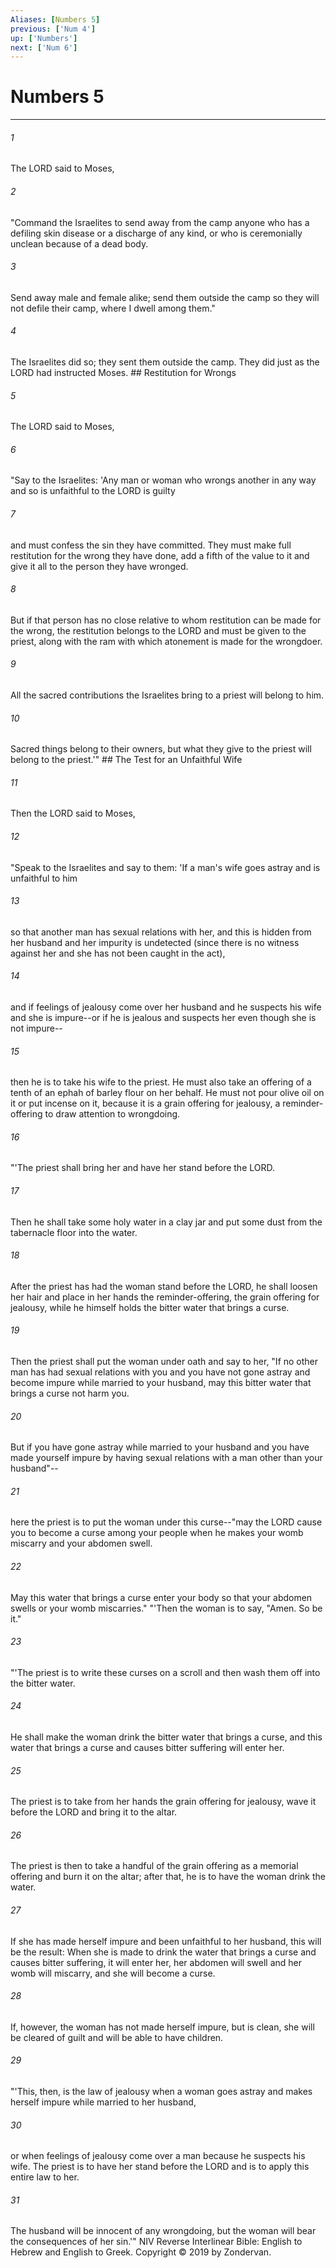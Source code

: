```yaml
---
Aliases: [Numbers 5]
previous: ['Num 4']
up: ['Numbers']
next: ['Num 6']
---
```

# Numbers 5

***


###### 1 
The LORD said to Moses, 

###### 2 
"Command the Israelites to send away from the camp anyone who has a defiling skin disease or a discharge of any kind, or who is ceremonially unclean because of a dead body. 

###### 3 
Send away male and female alike; send them outside the camp so they will not defile their camp, where I dwell among them." 

###### 4 
The Israelites did so; they sent them outside the camp. They did just as the LORD had instructed Moses. ## Restitution for Wrongs 

###### 5 
The LORD said to Moses, 

###### 6 
"Say to the Israelites: 'Any man or woman who wrongs another in any way and so is unfaithful to the LORD is guilty 

###### 7 
and must confess the sin they have committed. They must make full restitution for the wrong they have done, add a fifth of the value to it and give it all to the person they have wronged. 

###### 8 
But if that person has no close relative to whom restitution can be made for the wrong, the restitution belongs to the LORD and must be given to the priest, along with the ram with which atonement is made for the wrongdoer. 

###### 9 
All the sacred contributions the Israelites bring to a priest will belong to him. 

###### 10 
Sacred things belong to their owners, but what they give to the priest will belong to the priest.'" ## The Test for an Unfaithful Wife 

###### 11 
Then the LORD said to Moses, 

###### 12 
"Speak to the Israelites and say to them: 'If a man's wife goes astray and is unfaithful to him 

###### 13 
so that another man has sexual relations with her, and this is hidden from her husband and her impurity is undetected (since there is no witness against her and she has not been caught in the act), 

###### 14 
and if feelings of jealousy come over her husband and he suspects his wife and she is impure--or if he is jealous and suspects her even though she is not impure-- 

###### 15 
then he is to take his wife to the priest. He must also take an offering of a tenth of an ephah of barley flour on her behalf. He must not pour olive oil on it or put incense on it, because it is a grain offering for jealousy, a reminder-offering to draw attention to wrongdoing. 

###### 16 
"'The priest shall bring her and have her stand before the LORD. 

###### 17 
Then he shall take some holy water in a clay jar and put some dust from the tabernacle floor into the water. 

###### 18 
After the priest has had the woman stand before the LORD, he shall loosen her hair and place in her hands the reminder-offering, the grain offering for jealousy, while he himself holds the bitter water that brings a curse. 

###### 19 
Then the priest shall put the woman under oath and say to her, "If no other man has had sexual relations with you and you have not gone astray and become impure while married to your husband, may this bitter water that brings a curse not harm you. 

###### 20 
But if you have gone astray while married to your husband and you have made yourself impure by having sexual relations with a man other than your husband"-- 

###### 21 
here the priest is to put the woman under this curse--"may the LORD cause you to become a curse among your people when he makes your womb miscarry and your abdomen swell. 

###### 22 
May this water that brings a curse enter your body so that your abdomen swells or your womb miscarries." "'Then the woman is to say, "Amen. So be it." 

###### 23 
"'The priest is to write these curses on a scroll and then wash them off into the bitter water. 

###### 24 
He shall make the woman drink the bitter water that brings a curse, and this water that brings a curse and causes bitter suffering will enter her. 

###### 25 
The priest is to take from her hands the grain offering for jealousy, wave it before the LORD and bring it to the altar. 

###### 26 
The priest is then to take a handful of the grain offering as a memorial offering and burn it on the altar; after that, he is to have the woman drink the water. 

###### 27 
If she has made herself impure and been unfaithful to her husband, this will be the result: When she is made to drink the water that brings a curse and causes bitter suffering, it will enter her, her abdomen will swell and her womb will miscarry, and she will become a curse. 

###### 28 
If, however, the woman has not made herself impure, but is clean, she will be cleared of guilt and will be able to have children. 

###### 29 
"'This, then, is the law of jealousy when a woman goes astray and makes herself impure while married to her husband, 

###### 30 
or when feelings of jealousy come over a man because he suspects his wife. The priest is to have her stand before the LORD and is to apply this entire law to her. 

###### 31 
The husband will be innocent of any wrongdoing, but the woman will bear the consequences of her sin.'" NIV Reverse Interlinear Bible: English to Hebrew and English to Greek. Copyright © 2019 by Zondervan.
